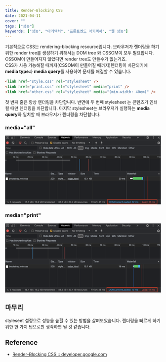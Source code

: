 ```yaml
---
title: Render-Blocking CSS
date: 2021-04-11
cover: ""
tags: ["성능"]
keywords: ["성능", "아키텍처", "프론트엔드 아키텍처", "웹 성능"]
---
```


기본적으로 CSS는 rendering-blocking resource입니다. 브라우저가 렌더링을 하기 위한 render tree를 생성하기 위해서는 DOM tree 와 CSSOM이 모두 필요합니다. CSSOM이 만들어지지 않았다면 render tree도 만들수가 없는거죠. <br/>
CSS가 사용 가능해질 때까지(CSSOM이 만들어질 때까지)렌더링이 차단되기에 **media type**과 **media query**를 사용하여 문제를 해결할 수 있습니다.

<!--truncate-->

```html
<link href="style.css" rel="stylesheet" />
<link href="print.css" rel="stylesheet" media="print" />
<link href="other.css" rel="stylesheet" media="(min-width: 40em)" />
```

첫 번째 줄은 항상 렌더링을 차단합니다. 반면에 두 번째 stylesheet 는 콘텐츠가 인쇄될 때만 렌더링을 차단합니다. 마지막 stylesheet는 브라우저가 실행하는 **media query**와 일치할 때 브라우저가 렌더링을 차단합니다.

### media="all"

![](../images/media-all.png)

### media="print"

![](../images/media-print.png)

## 마무리

styleseet 설정으로 성능을 높힐 수 있는 방법을 살펴보았습니다. 렌더링을 빠르게 하기 위한 한 가지 팁으로만 생각하면 될 것 같습니다.

## Reference

- [Render-Blocking CSS :: developer.google.com](https://developers.google.com/web/fundamentals/performance/critical-rendering-path/render-blocking-css)
